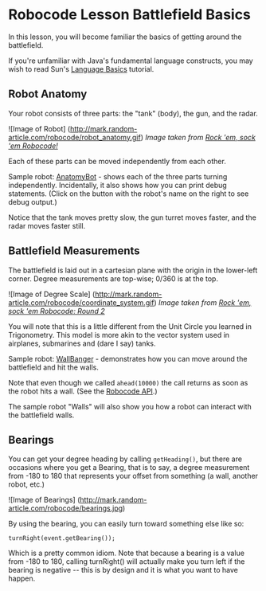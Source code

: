 # Robocode Lesson Battlefield Basics

In this lesson, you will become familiar the basics of getting around the battlefield.

If you're unfamiliar with Java's fundamental language constructs, you may wish to read Sun's [Language Basics](http://java.sun.com/docs/books/tutorial/java/nutsandbolts/index.html) tutorial.

## Robot Anatomy

Your robot consists of three parts: the "tank" (body), the gun, and the radar.

![Image of Robot]
(http://mark.random-article.com/robocode/robot_anatomy.gif)
_Image taken from [Rock 'em, sock 'em Robocode!](http://www-106.ibm.com/developerworks/java/library/j-robocode/index.html)_

Each of these parts can be moved independently from each other.

Sample robot: [AnatomyBot](http://mark.random-article.com/robocode/lessons/AnatomyBot.java) - shows each of the three parts turning independently. Incidentally, it also shows how you can print debug statements. (Click on the button with the robot's name on the right to see debug output.)

Notice that the tank moves pretty slow, the gun turret moves faster, and the radar moves faster still.

## Battlefield Measurements

The battlefield is laid out in a cartesian plane with the origin in the lower-left corner. Degree measurements are top-wise; 0/360 is at the top.

![Image of Degree Scale]
(http://mark.random-article.com/robocode/coordinate_system.gif)
_Image taken from [Rock 'em, sock 'em Robocode: Round 2](http://www-106.ibm.com/developerworks/java/library/j-robocode2/?loc=j)_

You will note that this is a little different from the Unit Circle you learned in Trigonometry. This model is more akin to the vector system used in airplanes, submarines and (dare I say) tanks.

Sample robot: [WallBanger](http://mark.random-article.com/robocode/lessons/WallBanger.java) - demonstrates how you can move around the battlefield and hit the walls.

Note that even though we called `ahead(10000)` the call returns as soon as the robot hits a wall. (See the [Robocode API](http://mark.random-article.com/robocode/javadoc/index.html).)

The sample robot "Walls" will also show you how a robot can interact with the battlefield walls.

## Bearings

You can get your degree heading by calling `getHeading()`, but there are occasions where you get a Bearing, that is to say, a degree measurement from -180 to 180 that represents your offset from something (a wall, another robot, etc.)

![Image of Bearings]
(http://mark.random-article.com/robocode/bearings.jpg)

By using the bearing, you can easily turn toward something else like so:

```
turnRight(event.getBearing());
```

Which is a pretty common idiom. Note that because a bearing is a value from -180 to 180, calling turnRight() will actually make you turn left if the bearing is negative -- this is by design and it is what you want to have happen.
